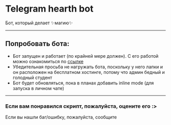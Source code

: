 # Telegram hearth bot
Бот, который делает ✨магию✨
***
## Попробовать бота: ##
* Бот запущен и работает (по крайней мере должен). С его работой можно ознакомиться по [ссылке](https://t.me/magic_hearth_bot "Magic hearth bot")
* Убедительная просьба не нагружать бота, поскольку у него лапки и он расположен на бесплатном хостинге, потому что админ бедный и голодный студент
* Бот будет обновляться, пока в планах добавить inline mode (для запуска в личном чате)
***
### Если вам понравился скрипт, пожалуйста, оцените его :> ###
Если вы нашли баг/ошибку, пожалуйста, сообщите
